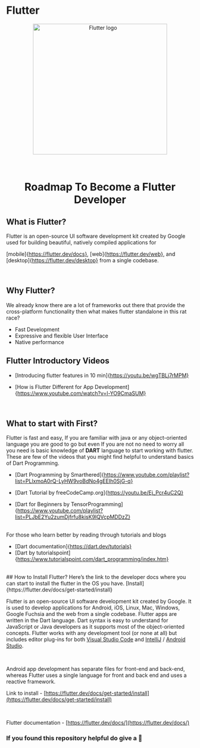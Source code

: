 # Flutter

<p align="center"><a href="https://flutter.dev/" target="_blank"><img src="https://tech.pelmorex.com/wp-content/uploads/2020/10/flutter-1030x488.png" width="360" height="350" title="Flutter" alt="Flutter logo"></a>
</p>

<br>

<h1 align="center"> Roadmap To Become a Flutter Developer </h1>

## What is Flutter?
Flutter is an open-source UI software development kit created by Google used for building beautiful, natively compiled applications for

[mobile]{https://flutter.dev/docs}, 
[web]{https://flutter.dev/web}, and 
[desktop]{https://flutter.dev/desktop} from a single codebase.

<br>

## Why Flutter?
We already know there are a lot of frameworks out there that provide the cross-platform functionality then what makes flutter standalone in this rat race?
* Fast Development
* Expressive and flexible User Interface
* Native performance

## Flutter Introductory Videos

* [Introducing flutter features in 10 min]{https://youtu.be/wgTBLj7rMPM}

* [How is Flutter Different for App Development]{https://www.youtube.com/watch?v=l-YO9CmaSUM}

<br>

## What to start with First?
Flutter is fast and easy, If you are familiar with java or any object-oriented language you are good to go but even If you are not no need to worry all you need is basic knowledge of <b>DART</b> language to start working with flutter.
<br>
These are few of the videos that you might find helpful to understand basics of Dart Programming.

* [Dart Programming by Smarthered]{https://www.youtube.com/playlist?list=PLlxmoA0rQ-LyHW9voBdNo4gEEIh0SjG-q}

* [Dart Tutorial by freeCodeCamp.org]{https://youtu.be/Ej_Pcr4uC2Q}

* [Dart for Beginners by TensorProgramming]{https://www.youtube.com/playlist?list=PLJbE2Yu2zumDjfrfu8kisK9lQVcpMDDzZ}

<br>
 For those who learn better by reading through tutorials and blogs
 
 * [Dart documentation]{https://dart.dev/tutorials}
 * [Dart by tutorialspoint]{https://www.tutorialspoint.com/dart_programming/index.htm}
 
 <br>
 ## How to Install Flutter?
 Here’s the link to the developer docs where you can start to install the flutter in the OS you have.
 [Install]{https://flutter.dev/docs/get-started/install}
 

Flutter is an open-source UI software development kit created by Google. It is used to develop 
applications for Android, iOS, Linux, Mac, Windows, Google Fuchsia and the web from a 
single codebase. Flutter apps are written in the Dart language. Dart syntax is easy to understand 
for JavaScript or Java developers as it supports most of the object-oriented concepts. Flutter 
works with any development tool (or none at all) but includes editor plug-ins for both 
[Visual Studio Code](https://code.visualstudio.com/) and [IntelliJ](https://www.jetbrains.com/idea/) / [Android Studio](https://developer.android.com/studio).

<br>

Android app development has separate files for front-end and back-end, whereas Flutter uses 
a single language for front and back end and uses a reactive framework.
<br>

Link to install - [https://flutter.dev/docs/get-started/install](https://flutter.dev/docs/get-started/install)

<br>

Flutter documentation - [https://flutter.dev/docs/](https://flutter.dev/docs/)
<br>

<h3> If you found this repository helpful do give a 🌟 </h3>
